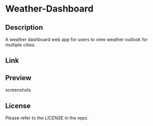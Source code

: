 # Weather-Dashboard
## Description
A weather dashboard web app for users to view weather outlook for multiple cities.
## Link
## Preview
screenshots
## License
Please refer to the LICENSE in the repo.

